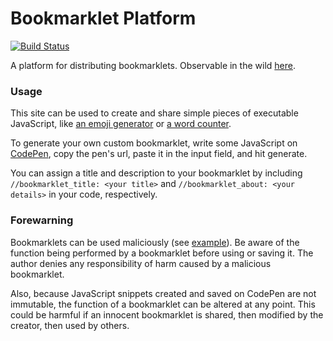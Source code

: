 # Bookmarklet Platform
[![Build Status](https://travis-ci.org/ashtonmeuser/bookmarklet-platform.svg?branch=master)](https://travis-ci.org/ashtonmeuser/bookmarklet-platform)

A platform for distributing bookmarklets. Observable in the wild [here](http://bookmarklet-platform.herokuapp.com).

### Usage

This site can be used to create and share simple pieces of executable JavaScript, like [an emoji generator](http://bookmarklet-platform.herokuapp.com/ashtonmeuser/JKgvxK) or [a word counter](http://bookmarklet-platform.herokuapp.com/ashtonmeuser/vJEOBJ).

To generate your own custom bookmarklet, write some JavaScript on [CodePen](http://codepen.io/pen), copy the pen's url, paste it in the input field, and hit generate.

You can assign a title and description to your bookmarklet by including `//bookmarklet_title: <your title>` and `//bookmarklet_about: <your details>` in your code, respectively.

### Forewarning

Bookmarklets can be used maliciously (see [example](http://bookmarklet-platform.herokuapp.com/ashtonmeuser/NAQrwr)). Be aware of the function being performed by a bookmarklet before using or saving it. The author denies any responsibility of harm caused by a malicious bookmarklet.

Also, because JavaScript snippets created and saved on CodePen are not immutable, the function of a bookmarklet can be altered at any point. This could be harmful if an innocent bookmarklet is shared, then modified by the creator, then used by others.
